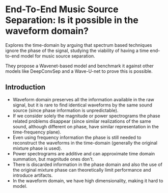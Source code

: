 # End-To-End Music Source Separation: Is it possible in the waveform domain?

Explores the time-domain by arguing that spectrum based techniques ignore the phase of the signal, studying the viability of having a time end-to-end model for music source separation. 

They propose a Wavenet-based model and benchmark it against other models like DeepConvSep and a Wave-U-net to prove this is possible. 

## Introduction

- Waveform domain preserves all the information available in the raw signal, but it is rare to find identical waveforms by the same sound source (since phase information is unpredictable).
- If we consider solely the magnitude or power spectrograms the phase related problems disappear (since similar realizations of the same sound, although different on phase, have similar representation in the time-frequency plane).
- Even using frequency information the phase is still needed to reconstruct the waveforms in the time-domain (generally the original mixture phase is used). 
- Power spectrograms are additive and can approximate time domain summation, but magnitude ones don't.
- There is discarded information in the phase domain and also the use of the original mixture phase can theoretically limit performance and introduce artifacts.
- In the waveform domain, we have high dimensionality, making it hard to model.